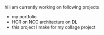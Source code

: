 hi i am currently working on following projects
- my portfolio
- HCR on NCC architecture on DL
-  this project I make for my collage project
